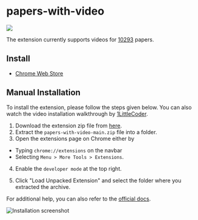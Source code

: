 # papers-with-video

![](/images/screenshot.png)

The extension currently supports videos for [10293](http://bit.ly/supported-papers) papers.

## Install
- [Chrome Web Store](https://chrome.google.com/webstore/detail/papers-with-video/aflnhgmklenfljibnfellgkmdpmmoekf)

## Manual Installation
To install the extension, please follow the steps given below. You can also watch the video installation walkthrough by [1LittleCoder](https://www.youtube.com/watch?v=-BUrP7HmnhA).

1. Download the extension zip file from [here](https://github.com/amitness/papers-with-video/archive/main.zip).
2. Extract the `papers-with-video-main.zip` file into a folder.
3. Open the extensions page on Chrome either by 
  - Typing `chrome://extensions` on the navbar
  - Selecting `Menu > More Tools > Extensions`.
  
4. Enable the `developer mode` at the top right.

5. Click "Load Unpacked Extension" and select the folder where you extracted the archive.

For additional help, you can also refer to the [official docs](https://developer.chrome.com/extensions/getstarted#unpacked).

![Installation screenshot](https://cloud.githubusercontent.com/assets/6765956/23824934/6104b958-064e-11e7-9834-9ec025b068c2.png)

